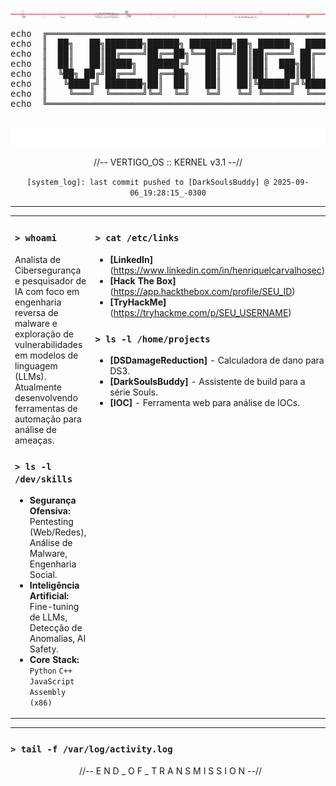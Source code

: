 <div align="center">
  <img src="https://raw.githubusercontent.com/VertigoFromOuterSpace/VertigoFromOuterSpace/main/.assets/glitch_divider.svg?v=7" alt="Glitch Divider"/>
</div>

<div align="center">
  <pre>
echo  ╔═══════════════════════════════════════════════════════════════╗
echo  ║  ██╗   ██╗███████╗██████╗ ████████╗██╗ ██████╗  ██████╗       ║
echo  ║  ██║   ██║██╔════╝██╔══██╗╚══██╔══╝██║██╔════╝ ██╔═══██╗      ║
echo  ║  ██║   ██║█████╗  ██████╔╝   ██║   ██║██║  ███╗██║   ██║      ║
echo  ║  ╚██╗ ██╔╝██╔══╝  ██╔══██╗   ██║   ██║██║   ██║██║   ██║      ║
echo  ║   ╚████╔╝ ███████╗██║  ██║   ██║   ██║╚██████╔╝╚██████╔╝      ║
echo  ║    ╚═══╝  ╚══════╝╚═╝  ╚═╝   ╚═╝   ╚═╝ ╚═════╝  ╚═════╝       ║
echo  ╚═══════════════════════════════════════════════════════════════╝
  </pre>
</div>
<div align="center">
  <img src="https://raw.githubusercontent.com/VertigoFromOuterSpace/VertigoFromOuterSpace/main/.assets/animated_header.svg?v=2" alt="Animated Header"/>
</div>

<p align="center">
  //-- VERTIGO_OS :: KERNEL v3.1 --//
</p>
<p align="center">
  <code>[system_log]: last commit pushed to [DarkSoulsBuddy] @ 2025-09-06_19:28:15_-0300</code>
</p>

---

<table>
<tr>
<td valign="top" width="50%">

### `> whoami`
Analista de Cibersegurança e pesquisador de IA com foco em engenharia reversa de malware e exploração de vulnerabilidades em modelos de linguagem (LLMs). Atualmente desenvolvendo ferramentas de automação para análise de ameaças.

### `> ls -l /dev/skills`
- **Segurança Ofensiva:** Pentesting (Web/Redes), Análise de Malware, Engenharia Social.
- **Inteligência Artificial:** Fine-tuning de LLMs, Detecção de Anomalias, AI Safety.
- **Core Stack:** `Python` `C++` `JavaScript` `Assembly (x86)`

</td>
<td valign="top" width="50%">

### `> cat /etc/links`
- **[LinkedIn]** (https://www.linkedin.com/in/henriquelcarvalhosec)
- **[Hack The Box]** (https://app.hackthebox.com/profile/SEU_ID)
- **[TryHackMe]** (https://tryhackme.com/p/SEU_USERNAME)

### `> ls -l /home/projects`
- **[DSDamageReduction]** - Calculadora de dano para DS3.
- **[DarkSoulsBuddy]** - Assistente de build para a série Souls.
- **[IOC]** - Ferramenta web para análise de IOCs.

</td>
</tr>
</table>

---
### `> tail -f /var/log/activity.log`

<p align="center">
  //-- E N D _ O F _ T R A N S M I S S I O N --//
</p>





